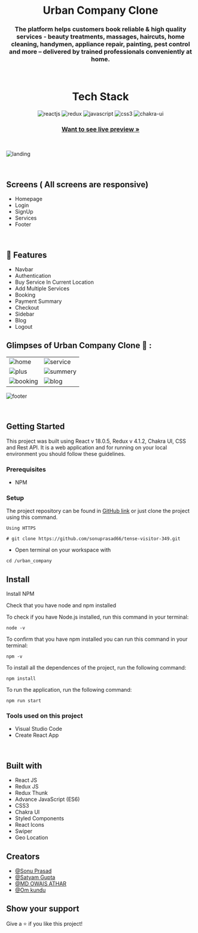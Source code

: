 <h1 align="center">Urban Company Clone</h1> 

<h3 align="center">The platform helps customers book reliable & high quality services - beauty treatments, massages, haircuts, home cleaning, handymen, appliance repair, painting, pest control and more – delivered by trained professionals conveniently at home.</h3>

<br />
<h1 align="center">Tech Stack</h1> 
<p align="center">
   <img src="https://img.shields.io/badge/React-20232A?style=for-the-badge&logo=react&logoColor=61DAFB"  align="center" alt="reactjs" />
   <img src="https://img.shields.io/badge/Redux-593D88?style=for-the-badge&logo=redux&logoColor=white"  align="center" alt="redux" />
   <img src ="https://img.shields.io/badge/javascript-%23323330.svg?style=for-the-badge&logo=javascript&logoColor=%23F7DF1E" align="center" alt="javascript">
   <img src = "https://img.shields.io/badge/css3-%231572B6.svg?style=for-the-badge&logo=css3&logoColor=white" align="center" alt="css3">
   <img src = "https://img.shields.io/badge/chakra ui-%234ED1C5.svg?style=for-the-badge&logo=chakraui&logoColor=white" align="center" alt="chakra-ui"/>

</p>

<h3 align="center"><a href="https://urban-company-ruddy.vercel.app/"><strong>Want to see live preview »</strong></a></h3>

<br/>

![landing](https://user-images.githubusercontent.com/101389401/194386115-bb71c308-ceeb-41a2-a9bf-700defde1c18.png)


<br/>


  ## Screens ( All screens are responsive)
   - Homepage
   - Login 
   - SignUp 
   - Services
   - Footer


<br />

## 🚀 Features

- Navbar
- Authentication 
- Buy Service In Current Location
- Add Multiple Services
- Booking
- Payment Summary
- Checkout
- Sidebar
- Blog
- Logout 


## Glimpses of Urban Company Clone 🙈 :





<table>

  <tr>
    <td><img src="https://user-images.githubusercontent.com/101389401/194386877-7078d9a6-7a24-4e7c-95c2-e56df2895f6f.png" alt="home" /></td>
    <td><img src="https://user-images.githubusercontent.com/101389401/194387060-3020e2b9-3f8a-4663-805d-680b3bd72656.png" alt="service" /></td>
  </tr>

  <tr>
    <td><img src="https://user-images.githubusercontent.com/101389401/194387161-26b93a45-e3cc-4d26-a59d-f9f1499e92a2.png" alt="plus" /></td>
    <td><img src="https://user-images.githubusercontent.com/101389401/194387318-552c5579-17d9-4ad2-8c0e-5f060b7a69db.png"  alt="summery" /></td>
  </tr>
   
  <tr>
    <td><img src="https://user-images.githubusercontent.com/101389401/194387449-cd79f303-a7d2-4dad-bfc4-d94f968c1da2.png" alt="booking" /></td>
    <td><img src="https://user-images.githubusercontent.com/101389401/194387469-67c4c21f-1dbc-4415-9ab1-f8d9780bacdb.png" alt="blog" /></td>
  </tr>
  
</table>

![footer](https://user-images.githubusercontent.com/101389401/194388275-4589d765-5c49-4cfe-9c38-2a76e762afd0.png)

<br/>




## Getting Started

This project was built using React v 18.0.5, Redux v 4.1.2, Chakra UI, CSS and Rest API. It is a web application and for running on your local environment you should follow these guidelines.


### Prerequisites

- NPM 

### Setup


The project repository can be found in [GitHub link](https://github.com/sonuprasad66/tense-visitor-349) or just clone the project using this command. 


```
Using HTTPS

# git clone https://github.com/sonuprasad66/tense-visitor-349.git
```

+ Open terminal on your workspace with

```
cd /urban_company
```


## Install

Install NPM

Check that you have node and npm installed

To check if you have Node.js installed, run this command in your terminal:


```
node -v
```

To confirm that you have npm installed you can run this command in your terminal:


```
npm -v
```


To install all the dependences of the project, run the following command:


```
npm install
```


To run the application, run the following command:

```
npm run start
```


### Tools used on this project

- Visual Studio Code
- Create React App

<br/>




## Built with
- React JS
- Redux JS
- Redux Thunk
- Advance JavaScript (ES6)
- CSS3
- Chakra UI
- Styled Components
- React Icons
- Swiper
- Geo Location

## Creators
- [@Sonu Prasad](https://github.com/sonuprasad66)
- [@Satyam Gupta](https://github.com/satyamasai)
- [@MD OWAIS ATHAR](https://github.com/owii8247)
- [@Om kundu](https://github.com/omkundu)



## Show your support
<p> Give a ⭐️ if you like this project! <p/>
<br/>

